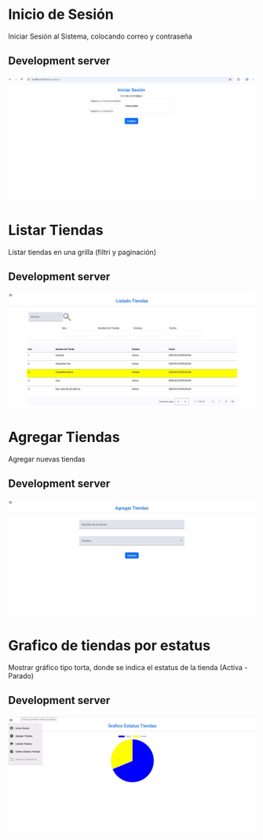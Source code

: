 # Inicio de Sesión
Iniciar Sesión al Sistema, colocando correo y contraseña

## Development server
![Login](https://github.com/pmbaldac/Angular-Web-API.NET-BD-PostgreSQL/blob/main/Angular/Angular2/ruta/Login.jpg?raw=true)

# Listar Tiendas
Listar tiendas en una grilla (filtri y paginación)
## Development server
![Listado_Tiendas](https://github.com/pmbaldac/Angular-Web-API.NET-BD-PostgreSQL/blob/main/Angular/Angular2/ruta/Listado%20Tiendas.jpg?raw=true)

# Agregar Tiendas
Agregar nuevas tiendas
## Development server
![Agregar Tiendas](https://github.com/pmbaldac/Angular-Web-API.NET-BD-PostgreSQL/blob/main/Angular/Angular2/ruta/Agregar%20Tiendas.jpg?raw=true)

# Grafico de tiendas por estatus
Mostrar gráfico tipo torta, donde se indica el estatus de la tienda (Activa - Parado)
## Development server
![Agregar Tiendas](https://github.com/pmbaldac/Angular-Web-API.NET-BD-PostgreSQL/blob/main/Angular/Angular2/ruta/Grafico%20Tiendas.jpg?raw=true)
